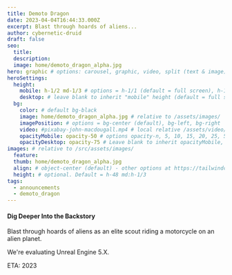 ```yaml
---
title: Demoto Dragon
date: 2023-04-04T16:44:33.000Z
excerpt: Blast through hoards of aliens...
author: cybernetic-druid
draft: false
seo:
  title:
  description:
  image: home/demoto_dragon_alpha.jpg
hero: graphic # options: carousel, graphic, video, split (text & image)
heroSettings:
  height:
    mobile: h-1/2 md-1/3 # options = h-1/1 (default = full screen), h-1/2, h-1/3, h-3/4, h-9/10, h-48 (12rem, 192px), h-56 (14rem, 224px), h-64 (16rem, 256px)
    desktop: # leave blank to inherit "mobile" height (default = full screen)
  bg:
    color: # default bg-black
    image: home/demoto_dragon_alpha.jpg # relative to /assets/images/
    imagePosition: # options = bg-center (default), bg-left, bg-right
    video: #pixabay-john-macdougall.mp4 # local relative /assets/video/, or full https://... if remote?
    opacityMobile: opacity-50 # options opacity-n, 5, 10, 15, 20, 25, 50, 75, 100 (default)
    opacityDesktop: opacity-75 # Leave blank to inherit opacityMobile, use same options as opacityMobile
images: # relative to /src/assets/images/
  feature:
  thumb: home/demoto_dragon_alpha.jpg
  align: # object-center (default) - other options at https://tailwindcss.com/docs/object-position
  height: # optional. Default = h-48 md:h-1/3
tags:
  - announcements
  - demoto_dragon
---
```


#### Dig Deeper Into the Backstory

Blast through hoards of aliens as an elite scout riding a motorcycle on an alien planet.

We're evaluating Unreal Engine 5.X.

ETA: 2023
